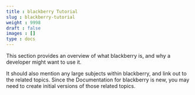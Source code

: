 ```yaml
---
title : blackberry Tutorial
slug : blackberry-tutorial
weight : 9998
draft : false
images : []
type : docs
---
```


This section provides an overview of what blackberry is, and why a developer might want to use it.

It should also mention any large subjects within blackberry, and link out to the related topics.  Since the Documentation for blackberry is new, you may need to create initial versions of those related topics.

